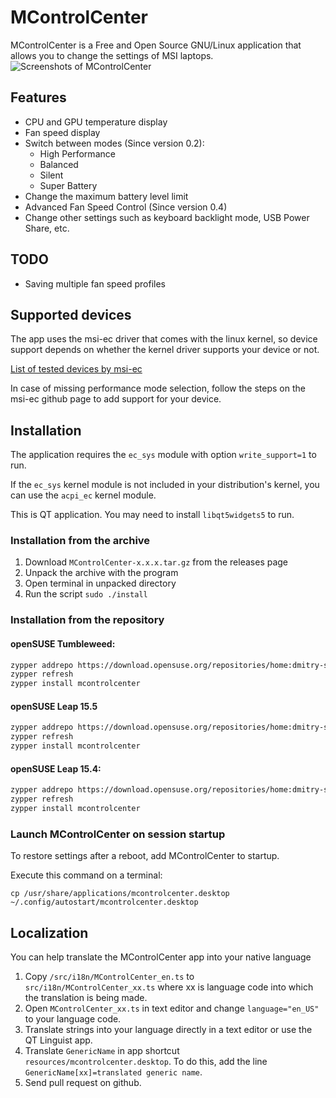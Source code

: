 # MControlCenter

MControlCenter is a Free and Open Source GNU/Linux application that allows you to change the settings of MSI laptops.
![Screenshots of MControlCenter](https://github.com/user-attachments/assets/31a6db8c-e2ea-4782-b8db-5d87fbfd63df)


## Features

 - CPU and GPU temperature display
 - Fan speed display
 - Switch between modes (Since version 0.2):
   - High Performance
   - Balanced
   - Silent
   - Super Battery
 - Change the maximum battery level limit
 - Advanced Fan Speed Control (Since version 0.4)
 - Change other settings such as keyboard backlight mode, USB Power Share, etc.

## TODO

- Saving multiple fan speed profiles

## Supported devices

The app uses the msi-ec driver that comes with the linux kernel, so device support depends on whether the kernel driver supports your device or not.

[List of tested devices by msi-ec](https://github.com/BeardOverflow/msi-ec/blob/main/docs/supported_devices.md)

In case of missing performance mode selection, follow the steps on the msi-ec github page to add support for your device.

## Installation

The application requires the `ec_sys` module with option `write_support=1` to run.

If the `ec_sys` kernel module is not included in your distribution's kernel, you can use the `acpi_ec` kernel module.

This is QT application. You may need to install `libqt5widgets5` to run.

### Installation from the archive

1. Download `MControlCenter-x.x.x.tar.gz` from the releases page
2. Unpack the archive with the program
3. Open terminal in unpacked directory
4. Run the script `sudo ./install`

### Installation from the repository

#### openSUSE Tumbleweed:

```sh
zypper addrepo https://download.opensuse.org/repositories/home:dmitry-s/openSUSE_Tumbleweed/home:dmitry-s.repo
zypper refresh
zypper install mcontrolcenter
```

#### openSUSE Leap 15.5

```sh
zypper addrepo https://download.opensuse.org/repositories/home:dmitry-s/openSUSE_Leap_15.5/home:dmitry-s.repo
zypper refresh
zypper install mcontrolcenter
```

#### openSUSE Leap 15.4:

```sh
zypper addrepo https://download.opensuse.org/repositories/home:dmitry-s/15.4/home:dmitry-s.repo
zypper refresh
zypper install mcontrolcenter
```

### Launch MControlCenter on session startup

To restore settings after a reboot, add MControlCenter to startup.

Execute this command on a terminal:

`cp /usr/share/applications/mcontrolcenter.desktop ~/.config/autostart/mcontrolcenter.desktop`

## Localization

You can help translate the MControlCenter app into your native language

1. Copy `/src/i18n/MControlCenter_en.ts` to `src/i18n/MControlCenter_xx.ts` where xx is language code into which the translation is being made.
2. Open `MControlCenter_xx.ts` in text editor and change `language="en_US"` to your language code.
3. Translate strings into your language directly in a text editor or use the QT Linguist app.
4. Translate `GenericName` in app shortcut `resources/mcontrolcenter.desktop`. To do this, add the line `GenericName[xx]=translated generic name`.
5. Send pull request on github.
